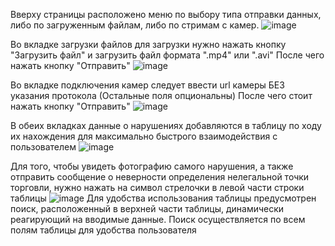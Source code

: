 Вверху страницы расположено меню по выбору типа отправки данных, либо по загруженным файлам, либо по стримам с камер.
![image](https://github.com/bobr-vds-hackathon/ui/assets/75633909/890bfc95-3198-4dde-8817-e39a61613ee4)

Во вкладке загрузки файлов для загрузки нужно нажать кнопку "Загрузить файл" и загрузить файл формата ".mp4" или ".avi" 
После чего нажать кнопку "Отправить"
![image](https://github.com/bobr-vds-hackathon/ui/assets/75633909/332e0676-fa2e-4dc7-aefd-42d697611e5e)

Во вкладке подключения камер следует ввести url камеры БЕЗ указания протокола (Остальные поля опциональны)
После чего стоит нажать кнопку "Отправить"
![image](https://github.com/bobr-vds-hackathon/ui/assets/75633909/1e8c4d8d-bbf5-4095-9cee-0df3df3808e0)

В обеих вкладках данные о нарушениях добавляются в таблицу по ходу их нахождения для максимально быстрого взаимодействия с пользователем
![image](https://github.com/bobr-vds-hackathon/ui/assets/75633909/2d0f9221-779a-42db-84ff-4696ede9c11e)

Для того, чтобы увидеть фотографию самого нарушения, а также отправить сообщение о неверности определения нелегальной точки торговли, нужно нажать на символ стрелочки в левой части строки таблицы
![image](https://github.com/bobr-vds-hackathon/ui/assets/75633909/f1f6ae01-4373-4649-9e77-b62f523bf643)
Для удобства использования таблицы предусмотрен поиск, расположенный в верхней части таблицы, динамически реагирующий на вводимые данные.
Поиск осуществляется по всем полям таблицы для удобства пользователя

